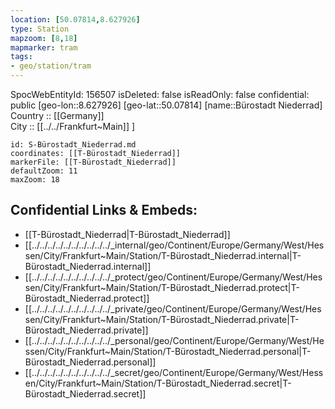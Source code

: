 ```yaml
---
location: [50.07814,8.627926] 
type: Station 
mapzoom: [8,18] 
mapmarker: tram 
tags:
- geo/station/tram
---
```

SpocWebEntityId: 156507
isDeleted: false
isReadOnly: false
confidential: public
[geo-lon::8.627926] 
[geo-lat::50.07814] 
[name::Bürostadt Niederrad] 
Country :: [[Germany]]  
City :: [[../../Frankfurt~Main]] ] 


```leaflet
id: S-Bürostadt_Niederrad.md
coordinates: [[T-Bürostadt_Niederrad]] 
markerFile: [[T-Bürostadt_Niederrad]] 
defaultZoom: 11 
maxZoom: 18
```


## Confidential Links & Embeds: 
- [[T-Bürostadt_Niederrad|T-Bürostadt_Niederrad]] 
- [[../../../../../../../../../../_internal/geo/Continent/Europe/Germany/West/Hessen/City/Frankfurt~Main/Station/T-Bürostadt_Niederrad.internal|T-Bürostadt_Niederrad.internal]] 
- [[../../../../../../../../../../_protect/geo/Continent/Europe/Germany/West/Hessen/City/Frankfurt~Main/Station/T-Bürostadt_Niederrad.protect|T-Bürostadt_Niederrad.protect]] 
- [[../../../../../../../../../../_private/geo/Continent/Europe/Germany/West/Hessen/City/Frankfurt~Main/Station/T-Bürostadt_Niederrad.private|T-Bürostadt_Niederrad.private]] 
- [[../../../../../../../../../../_personal/geo/Continent/Europe/Germany/West/Hessen/City/Frankfurt~Main/Station/T-Bürostadt_Niederrad.personal|T-Bürostadt_Niederrad.personal]] 
- [[../../../../../../../../../../_secret/geo/Continent/Europe/Germany/West/Hessen/City/Frankfurt~Main/Station/T-Bürostadt_Niederrad.secret|T-Bürostadt_Niederrad.secret]] 
